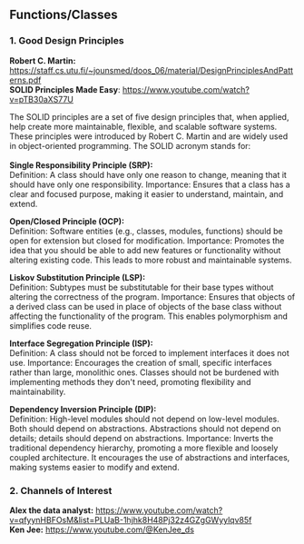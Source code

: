 ## Functions/Classes
### 1. Good Design Principles
**Robert C. Martin:** https://staff.cs.utu.fi/~jounsmed/doos_06/material/DesignPrinciplesAndPatterns.pdf <br>
**SOLID Principles Made Easy**: https://www.youtube.com/watch?v=pTB30aXS77U  <br>

The SOLID principles are a set of five design principles that, when applied, help create more maintainable, flexible, and scalable software systems. These principles were introduced by Robert C. Martin and are widely used in object-oriented programming. The SOLID acronym stands for:
<br><br>
**Single Responsibility Principle (SRP):**<br>
Definition: A class should have only one reason to change, meaning that it should have only one responsibility.
Importance: Ensures that a class has a clear and focused purpose, making it easier to understand, maintain, and extend.

**Open/Closed Principle (OCP):**<br>
Definition: Software entities (e.g., classes, modules, functions) should be open for extension but closed for modification.
Importance: Promotes the idea that you should be able to add new features or functionality without altering existing code. This leads to more robust and maintainable systems.

**Liskov Substitution Principle (LSP):**<br>
Definition: Subtypes must be substitutable for their base types without altering the correctness of the program.
Importance: Ensures that objects of a derived class can be used in place of objects of the base class without affecting the functionality of the program. This enables polymorphism and simplifies code reuse.

**Interface Segregation Principle (ISP):**<br>
Definition: A class should not be forced to implement interfaces it does not use.
Importance: Encourages the creation of small, specific interfaces rather than large, monolithic ones. Classes should not be burdened with implementing methods they don't need, promoting flexibility and maintainability.

**Dependency Inversion Principle (DIP):**<br>
Definition: High-level modules should not depend on low-level modules. Both should depend on abstractions. Abstractions should not depend on details; details should depend on abstractions.
Importance: Inverts the traditional dependency hierarchy, promoting a more flexible and loosely coupled architecture. It encourages the use of abstractions and interfaces, making systems easier to modify and extend.
### 2. Channels of Interest
**Alex the data analyst:** https://www.youtube.com/watch?v=qfyynHBFOsM&list=PLUaB-1hjhk8H48Pj32z4GZgGWyylqv85f <br>
**Ken Jee:** https://www.youtube.com/@KenJee_ds
